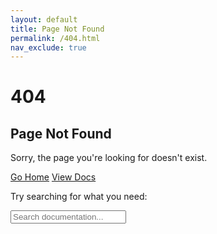 ```yaml
---
layout: default
title: Page Not Found
permalink: /404.html
nav_exclude: true
---
```


<div class="error-page">
  <h1>404</h1>
  <h2>Page Not Found</h2>
  <p>Sorry, the page you're looking for doesn't exist.</p>
  
  <div class="error-actions">
    <a href="{{ '/' | relative_url }}" class="btn btn-primary">Go Home</a>
    <a href="{{ '/docs/quick-start/' | relative_url }}" class="btn btn-secondary">View Docs</a>
  </div>
  
  <div class="search-suggestion">
    <p>Try searching for what you need:</p>
    <div class="search-box">
      <input type="text" id="search-404" placeholder="Search documentation...">
    </div>
  </div>
</div>